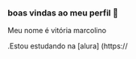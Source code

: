 ### boas vindas ao meu perfil 💙

Meu nome é vitória marcolino

.Estou estudando na [alura] (https://
